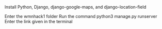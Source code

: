 Install Python, Django, django-google-maps, and django-location-field

Enter the wmnhack1 folder
Run the command python3 manage.py runserver
Enter the link given in the terminal
